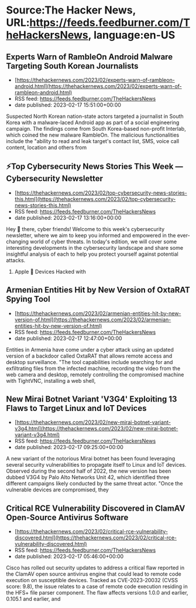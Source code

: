 # Source:The Hacker News, URL:https://feeds.feedburner.com/TheHackersNews, language:en-US

## Experts Warn of RambleOn Android Malware Targeting South Korean Journalists
 - [https://thehackernews.com/2023/02/experts-warn-of-rambleon-android.html](https://thehackernews.com/2023/02/experts-warn-of-rambleon-android.html)
 - RSS feed: https://feeds.feedburner.com/TheHackersNews
 - date published: 2023-02-17 15:51:00+00:00

Suspected North Korean nation-state actors targeted a journalist in South Korea with a malware-laced Android app as part of a social engineering campaign.
The findings come from South Korea-based non-profit Interlab, which coined the new malware RambleOn.
The malicious functionalities include the "ability to read and leak target's contact list, SMS, voice call content, location and others from

## ⚡Top Cybersecurity News Stories This Week — Cybersecurity Newsletter
 - [https://thehackernews.com/2023/02/top-cybersecurity-news-stories-this.html](https://thehackernews.com/2023/02/top-cybersecurity-news-stories-this.html)
 - RSS feed: https://feeds.feedburner.com/TheHackersNews
 - date published: 2023-02-17 13:16:00+00:00

Hey 👋 there, cyber friends!
Welcome to this week's cybersecurity newsletter, where we aim to keep you informed and empowered in the ever-changing world of cyber threats.
In today's edition, we will cover some interesting developments in the cybersecurity landscape and share some insightful analysis of each to help you protect yourself against potential attacks.
1. Apple 📱 Devices Hacked with

## Armenian Entities Hit by New Version of OxtaRAT Spying Tool
 - [https://thehackernews.com/2023/02/armenian-entities-hit-by-new-version-of.html](https://thehackernews.com/2023/02/armenian-entities-hit-by-new-version-of.html)
 - RSS feed: https://feeds.feedburner.com/TheHackersNews
 - date published: 2023-02-17 12:47:00+00:00

Entities in Armenia have come under a cyber attack using an updated version of a backdoor called OxtaRAT that allows remote access and desktop surveillance.
"The tool capabilities include searching for and exfiltrating files from the infected machine, recording the video from the web camera and desktop, remotely controlling the compromised machine with TightVNC, installing a web shell,

## New Mirai Botnet Variant 'V3G4' Exploiting 13 Flaws to Target Linux and IoT Devices
 - [https://thehackernews.com/2023/02/new-mirai-botnet-variant-v3g4.html](https://thehackernews.com/2023/02/new-mirai-botnet-variant-v3g4.html)
 - RSS feed: https://feeds.feedburner.com/TheHackersNews
 - date published: 2023-02-17 09:25:00+00:00

A new variant of the notorious Mirai botnet has been found leveraging several security vulnerabilities to propagate itself to Linux and IoT devices.
Observed during the second half of 2022, the new version has been dubbed V3G4 by Palo Alto Networks Unit 42, which identified three different campaigns likely conducted by the same threat actor.
"Once the vulnerable devices are compromised, they

## Critical RCE Vulnerability Discovered in ClamAV Open-Source Antivirus Software
 - [https://thehackernews.com/2023/02/critical-rce-vulnerability-discovered.html](https://thehackernews.com/2023/02/critical-rce-vulnerability-discovered.html)
 - RSS feed: https://feeds.feedburner.com/TheHackersNews
 - date published: 2023-02-17 05:46:00+00:00

Cisco has rolled out security updates to address a critical flaw reported in the ClamAV open source antivirus engine that could lead to remote code execution on susceptible devices.
Tracked as CVE-2023-20032 (CVSS score: 9.8), the issue relates to a case of remote code execution residing in the HFS+ file parser component.
The flaw affects versions 1.0.0 and earlier, 0.105.1 and earlier, and


